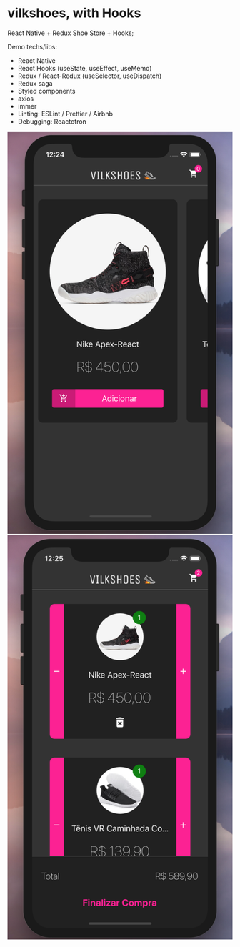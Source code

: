 # vilkshoes, with Hooks
React Native + Redux Shoe Store + Hooks;

Demo techs/libs:
- React Native
- React Hooks (useState, useEffect, useMemo)
- Redux / React-Redux (useSelector, useDispatch)
- Redux saga
- Styled components
- axios
- immer
- Linting: ESLint / Prettier / Airbnb
- Debugging: Reactotron

![alt text](https://raw.githubusercontent.com/mateomarin/vilkshoes_hooks/master/demo/page0.png)
![alt text](https://raw.githubusercontent.com/mateomarin/vilkshoes_hooks/master/demo/page1.png)
